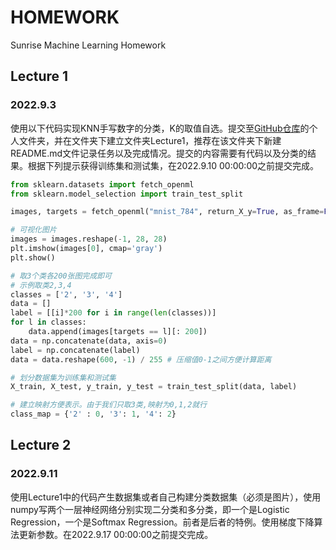 # HOMEWORK

Sunrise Machine Learning Homework

## Lecture 1

### 2022.9.3

使用以下代码实现KNN手写数字的分类，K的取值自选。提交至[GitHub仓库](https://github.com/NCEPU-Sunrise/HOMEWORK)的个人文件夹，并在文件夹下建立文件夹Lecture1，推荐在该文件夹下新建README.md文件记录任务以及完成情况。提交的内容需要有代码以及分类的结果。根据下列提示获得训练集和测试集，在2022.9.10 00:00:00之前提交完成。

```python
from sklearn.datasets import fetch_openml
from sklearn.model_selection import train_test_split

images, targets = fetch_openml("mnist_784", return_X_y=True, as_frame=False)

# 可视化图片
images = images.reshape(-1, 28, 28)
plt.imshow(images[0], cmap='gray')
plt.show()

# 取3个类各200张图完成即可
# 示例取类2,3,4
classes = ['2', '3', '4']
data = []
label = [[i]*200 for i in range(len(classes))]
for l in classes:
    data.append(images[targets == l][: 200])
data = np.concatenate(data, axis=0)
label = np.concatenate(label)
data = data.reshape(600, -1) / 255 # 压缩值0-1之间方便计算距离

# 划分数据集为训练集和测试集
X_train, X_test, y_train, y_test = train_test_split(data, label)

# 建立映射方便表示。由于我们只取3类,映射为0,1,2就行
class_map = {'2' : 0, '3': 1, '4': 2}
```

## Lecture 2

### 2022.9.11

使用Lecture1中的代码产生数据集或者自己构建分类数据集（必须是图片），使用numpy写两个一层神经网络分别实现二分类和多分类，即一个是Logistic Regression，一个是Softmax Regression。前者是后者的特例。使用梯度下降算法更新参数。在2022.9.17 00:00:00之前提交完成。